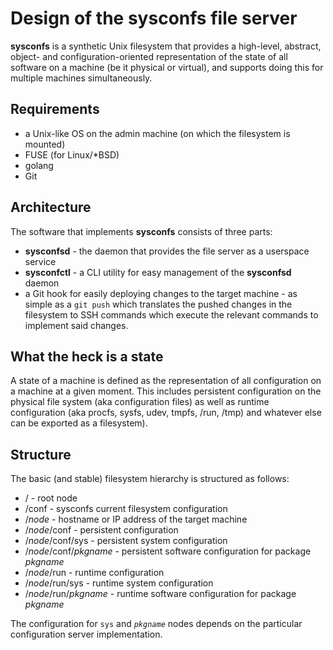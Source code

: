 # Design of the **sysconfs** file server
**sysconfs** is a synthetic Unix filesystem that provides a high-level,
abstract, object- and configuration-oriented representation of the state of all
software on a machine (be it physical or virtual), and supports doing this for
multiple machines simultaneously.

## Requirements
* a Unix-like OS on the admin machine (on which the filesystem is mounted)
* FUSE (for Linux/*BSD)
* golang
* Git

## Architecture
The software that implements **sysconfs** consists of three parts:
* **sysconfsd** - the daemon that provides the file server as a userspace service
* **sysconfctl** - a CLI utility for easy management of the **sysconfsd** daemon
* a Git hook for easily deploying changes to the target machine - as simple as
  a `git push` which translates the pushed changes in the filesystem to SSH
  commands which execute the relevant commands to implement said changes.

## What the heck is a state

A state of a machine is defined as the representation of all configuration
on a machine at a given moment.  This includes persistent configuration on the
physical file system (aka configuration files) as well as runtime configuration
(aka procfs, sysfs, udev, tmpfs, /run, /tmp) and whatever else can be exported
as a filesystem).

## Structure
The basic (and stable) filesystem hierarchy is structured as follows:

* / - root node
* /conf - sysconfs current filesystem configuration
* /*node* - hostname or IP address of the target machine
* /*node*/conf - persistent configuration
* /*node*/conf/sys - persistent system configuration
* /*node*/conf/*pkgname* - persistent software configuration for package *pkgname*
* /*node*/run - runtime configuration
* /*node*/run/sys - runtime system configuration
* /*node*/run/*pkgname* - runtime software configuration for package *pkgname*

The configuration for `sys` and *`pkgname`* nodes depends on the particular
configuration server implementation.

## 
